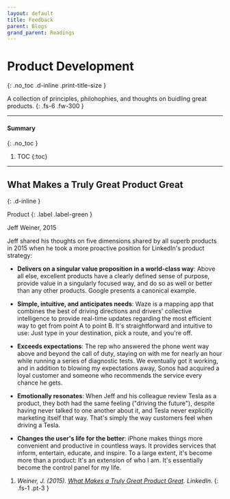 ```yaml
---
layout: default
title: Feedback
parent: Blogs
grand_parent: Readings
---
```


# Product Development
{: .no_toc .d-inline .print-title-size }

A collection of principles, philohophies, and thoughts on buidling great products.
{: .fs-6 .fw-300 }

---

#### Summary 
{: .no_toc }

1. TOC
{:toc}

---

## What Makes a Truly Great Product Great
{: .d-inline }

Product
{: .label .label-green }

Jeff Weiner, 2015


Jeff shared his thoughts on five dimensions shared by all superb products in 2015 when he took a more proactive position for LinkedIn's product strategy: 

- **Delivers on a singular value proposition in a world-class way**: Above all else, excellent products have a clearly defined sense of purpose, provide value in a singularly focused way, and do so as well or better than any other products. Google presents a canonical example.

- **Simple, intuitive, and anticipates needs**: Waze is a mapping app that combines the best of driving directions and drivers' collective intelligence to provide real-time updates regarding the most efficient way to get from point A to point B. It's straightforward and intuitive to use: Just type in your destination, pick a route, and you're off.

- **Exceeds expectations**: The rep who answered the phone went way above and beyond the call of duty, staying on with me for nearly an hour while running a series of diagnostic tests. We eventually got it working, and in addition to blowing my expectations away, Sonos had acquired a loyal customer and someone who recommends the service every chance he gets.

- **Emotionally resonates**: When Jeff and his colleague review Tesla as a product, they both had the same feeling ("driving the future"), despite having never talked to one another about it, and Tesla never explicitly marketing itself that way. That's simply the way customers feel when driving a Tesla.

- **Changes the user's life for the better**: iPhone makes things more convenient and productive in countless ways. It provides services that inform, entertain, educate, and inspire. To a large extent, it's become more than a product: It's an extension of who I am. It's essentially become the control panel for my life.

1. *Weiner, J. (2015). [What Makes a Truly Great Product Great](https://www.linkedin.com/pulse/what-makes-truly-great-product-jeff-weiner/). LinkedIn.*
{: .fs-1 .pt-3 }
